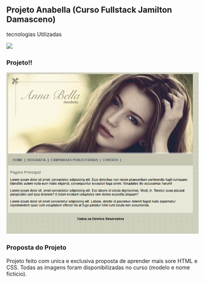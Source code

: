 ## Projeto Anabella (Curso Fullstack Jamilton Damasceno)

tecnologias Utilizadas

<img src="https://skillicons.dev/icons?i=html,css" />

### Projeto!!
![alt](imagens/Projeto-Anabela.png)

### Proposta do Projeto

Projeto feito com unica e exclusiva proposta de aprender mais sore HTML e CSS.
Todas as imagens foram disponibilizadas no curso (modelo e nome ficticio).
